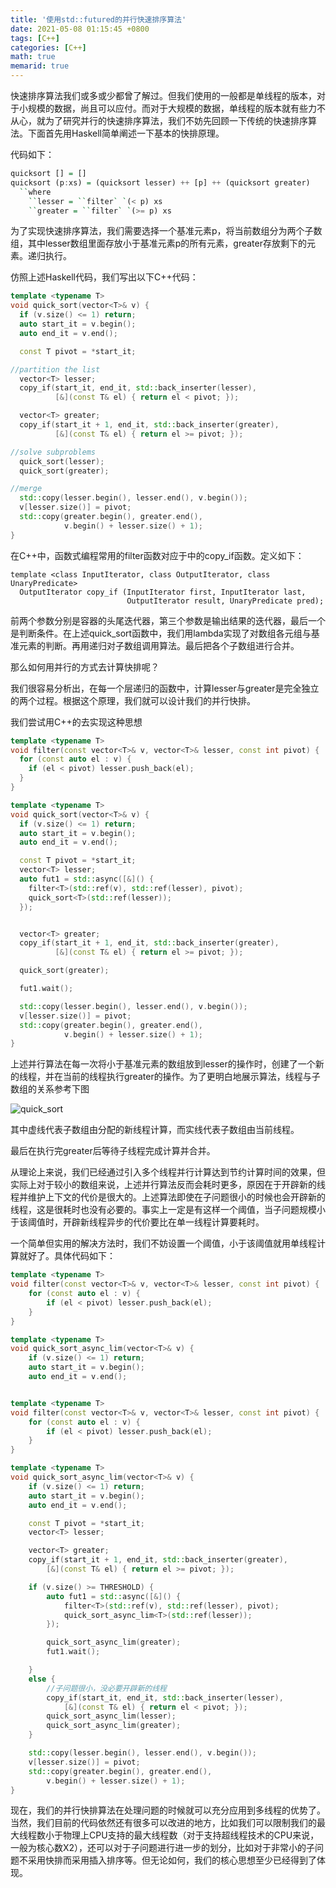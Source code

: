 ```yaml
---
title: '使用std::futured的并行快速排序算法'
date: 2021-05-08 01:15:45 +0800
tags: [C++]
categories: [C++]
math: true
memarid: true
---
```


快速排序算法我们或多或少都曾了解过。但我们使用的一般都是单线程的版本，对于小规模的数据，尚且可以应付。而对于大规模的数据，单线程的版本就有些力不从心，就为了研究并行的快速排序算法，我们不妨先回顾一下传统的快速排序算法。下面首先用Haskell简单阐述一下基本的快排原理。

代码如下：

```haskell
quicksort [] = []
quicksort (p:xs) = (quicksort lesser) ++ [p] ++ (quicksort greater)
  ``where
    ``lesser = ``filter` `(< p) xs
    ``greater = ``filter` `(>= p) xs
```

为了实现快速排序算法，我们需要选择一个基准元素p，将当前数组分为两个子数组，其中lesser数组里面存放小于基准元素p的所有元素，greater存放剩下的元素。递归执行。

仿照上述Haskell代码，我们写出以下C++代码：

```c++
template <typename T>
void quick_sort(vector<T>& v) {
  if (v.size() <= 1) return;
  auto start_it = v.begin();
  auto end_it = v.end();

  const T pivot = *start_it;

//partition the list
  vector<T> lesser;
  copy_if(start_it, end_it, std::back_inserter(lesser),
          [&](const T& el) { return el < pivot; });

  vector<T> greater;
  copy_if(start_it + 1, end_it, std::back_inserter(greater),
          [&](const T& el) { return el >= pivot; });

//solve subproblems
  quick_sort(lesser);
  quick_sort(greater);

//merge
  std::copy(lesser.begin(), lesser.end(), v.begin());
  v[lesser.size()] = pivot;
  std::copy(greater.begin(), greater.end(),
            v.begin() + lesser.size() + 1);
}

```

在C++中，函数式编程常用的filter函数对应于<algorithm>中的copy_if函数。定义如下：

```
template <class InputIterator, class OutputIterator, class UnaryPredicate>
  OutputIterator copy_if (InputIterator first, InputIterator last,
                          OutputIterator result, UnaryPredicate pred);
```

前两个参数分别是容器的头尾迭代器，第三个参数是输出结果的迭代器，最后一个是判断条件。在上述quick_sort函数中，我们用lambda实现了对数组各元组与基准元素的判断。再用递归对子数组调用算法。最后把各个子数组进行合并。

那么如何用并行的方式去计算快排呢？

我们很容易分析出，在每一个层递归的函数中，计算lesser与greater是完全独立的两个过程。根据这个原理，我们就可以设计我们的并行快排。

我们尝试用C++的<future>去实现这种思想

```c++
template <typename T>
void filter(const vector<T>& v, vector<T>& lesser, const int pivot) {
  for (const auto el : v) {
    if (el < pivot) lesser.push_back(el);
  }
}

template <typename T>
void quick_sort(vector<T>& v) {
  if (v.size() <= 1) return;
  auto start_it = v.begin();
  auto end_it = v.end();

  const T pivot = *start_it;
  vector<T> lesser;
  auto fut1 = std::async([&]() {
    filter<T>(std::ref(v), std::ref(lesser), pivot);
    quick_sort<T>(std::ref(lesser));
  });


  vector<T> greater;
  copy_if(start_it + 1, end_it, std::back_inserter(greater),
          [&](const T& el) { return el >= pivot; });

  quick_sort(greater);

  fut1.wait();

  std::copy(lesser.begin(), lesser.end(), v.begin());
  v[lesser.size()] = pivot;
  std::copy(greater.begin(), greater.end(),
            v.begin() + lesser.size() + 1);
}
```

上述并行算法在每一次将小于基准元素的数组放到lesser的操作时，创建了一个新的线程，并在当前的线程执行greater的操作。为了更明白地展示算法，线程与子数组的关系参考下图

![quick_sort](http://www.davidespataro.it/wp-content/uploads/2019/03/graph_quicksort_future-1.png)

其中虚线代表子数组由分配的新线程计算，而实线代表子数组由当前线程。

最后在执行完greater后等待子线程完成计算并合并。

从理论上来说，我们已经通过引入多个线程并行计算达到节约计算时间的效果，但实际上对于较小的数组来说，上述并行算法反而会耗时更多，原因在于开辟新的线程并维护上下文的代价是很大的。上述算法即使在子问题很小的时候也会开辟新的线程，这是很耗时也没有必要的。事实上一定是有这样一个阈值，当子问题规模小于该阈值时，开辟新线程异步的代价要比在单一线程计算要耗时。

一个简单但实用的解决方法时，我们不妨设置一个阈值，小于该阈值就用单线程计算就好了。具体代码如下：
```c++
template <typename T>
void filter(const vector<T>& v, vector<T>& lesser, const int pivot) {
	for (const auto el : v) {
		if (el < pivot) lesser.push_back(el);
	}
}

template <typename T>
void quick_sort_async_lim(vector<T>& v) {
	if (v.size() <= 1) return;
	auto start_it = v.begin();
	auto end_it = v.end();


template <typename T>
void filter(const vector<T>& v, vector<T>& lesser, const int pivot) {
	for (const auto el : v) {
		if (el < pivot) lesser.push_back(el);
	}
}

template <typename T>
void quick_sort_async_lim(vector<T>& v) {
	if (v.size() <= 1) return;
	auto start_it = v.begin();
	auto end_it = v.end();

	const T pivot = *start_it;
	vector<T> lesser;

	vector<T> greater;
	copy_if(start_it + 1, end_it, std::back_inserter(greater),
		[&](const T& el) { return el >= pivot; });

	if (v.size() >= THRESHOLD) {
		auto fut1 = std::async([&]() {
			filter<T>(std::ref(v), std::ref(lesser), pivot);
			quick_sort_async_lim<T>(std::ref(lesser));
		});

		quick_sort_async_lim(greater);
		fut1.wait();

	}
	else {
		//子问题很小，没必要开辟新的线程
		copy_if(start_it, end_it, std::back_inserter(lesser),
			[&](const T& el) { return el < pivot; });
		quick_sort_async_lim(lesser);
		quick_sort_async_lim(greater);
	}

	std::copy(lesser.begin(), lesser.end(), v.begin());
	v[lesser.size()] = pivot;
	std::copy(greater.begin(), greater.end(),
		v.begin() + lesser.size() + 1);
}

```
 现在，我们的并行快排算法在处理问题的时候就可以充分应用到多线程的优势了。当然，我们目前的代码依然还有很多可以改进的地方，比如我们可以限制我们的最大线程数小于物理上CPU支持的最大线程数（对于支持超线程技术的CPU来说，一般为核心数X2），还可以对于子问题进行进一步的划分，比如对于非常小的子问题不采用快排而采用插入排序等。但无论如何，我们的核心思想至少已经得到了体现。

